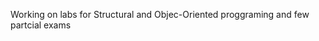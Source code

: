 Working on labs for Structural and Objec-Oriented proggraming and few partcial exams

<!---
Uniques007/Uniques007 is a ✨ special ✨ repository because its `README.md` (this file) appears on your GitHub profile.
You can click the Preview link to take a look at your changes.
--->
